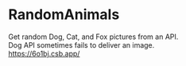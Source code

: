 # RandomAnimals

Get random Dog, Cat, and Fox pictures from an API.\
Dog API sometimes fails to deliver an image.\
https://6o1bj.csb.app/
